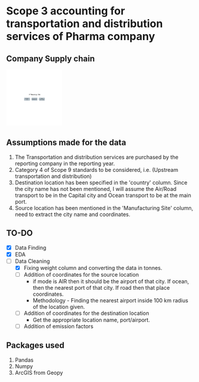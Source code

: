 # Scope 3 accounting for transportation and distribution services of Pharma company

## Company Supply chain

<img src="./Assets/XYZ PHARMA (USA).png" width="150px" height="150px"/>

## Assumptions made for the data
1. The Transportation and distribution services are purchased by the reporting company in the reporting year.
2. Category 4 of Scope 9 standards to be considered, i.e. (Upstream transportation and distribution)
3. Destination location has been specified in the 'country' column. Since the city name has not been mentioned, I will assume the Air/Road transport to be in the Capital city and Ocean transport to be at the main port.
4. Source location has been mentioned in the 'Manufacturing Site' column, need to extract the city name and coordinates.

## TO-DO
- [x] Data Finding
- [x] EDA
- [ ] Data Cleaning
    - [x] Fixing weight column and converting the data in tonnes.
    - [ ] Addition of coordinates for the source location
        - if mode is AIR then it should be the airport of that city. If ocean, then the nearest port of that city. If road then that place coordinates.
        - Methodology - Finding the nearest airport inside 100 km radius of the location given.
    - [ ] Addition of coordinates for the destination location
        - Get the appropriate location name, port/airport.
    - [ ] Addition of emission factors
    
## Packages used
1. Pandas 
2. Numpy
3. ArcGIS from Geopy